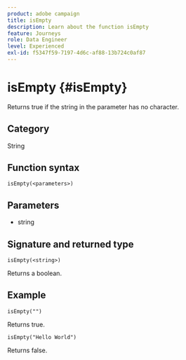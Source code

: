 ```yaml
---
product: adobe campaign
title: isEmpty
description: Learn about the function isEmpty
feature: Journeys
role: Data Engineer
level: Experienced
exl-id: f5347f59-7197-4d6c-af88-13b724c0af87
---
```

# isEmpty {#isEmpty}

Returns true if the string in the parameter has no character.

## Category

String

## Function syntax

`isEmpty(<parameters>)`

## Parameters

* string

## Signature and returned type

`isEmpty(<string>)`

Returns a boolean.

## Example

`isEmpty("")`

Returns true.

`isEmpty("Hello World")`

Returns false.
